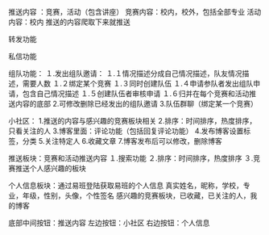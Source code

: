 推送内容 ：竞赛，活动（包含讲座）
竞赛内容：校内，校外，包括全部专业
活动内容：校内
推送的内容爬取下来就推送

转发功能

私信功能

组队功能：
１.发出组队邀请：
１.１情况描述分成自己情况描述，队友情况描述，需要人数
１.２绑定某个竞赛
１.３同时创建队伍
１.４申请参队者发出组队申请，包含自己情况描述
１.５创建队伍者审核申请
１.６归并在每个竞赛和活动推送内容的底部
2.可修改删除已经发出的组队邀请
3.队伍群聊（绑定某一个竞赛）

小社区：
1.推送的内容与感兴趣的竞赛板块相关
2.排序：时间排序，热度排序，只看关注的人
3.博客里面：评论功能（包括回复评论功能）
4.发布博客设置标签，分类
5.关注特定人
6.收藏文章
7.博客发布后可以修改，删除博客


推送板块：竞赛和活动推送内容
１.搜索功能
２.排序：时间排序，热度排序
３.竞赛推送个人感兴趣的板块


个人信息板块：通过易班登陆获取易班的个人信息
真实姓名，昵称，学校，专业，年级，性别，头像，个性签名
感兴趣的竞赛板块，已收藏，已关注的人，我的博客


底部中间按钮：推送内容
左边按钮：小社区
右边按钮：个人信息
